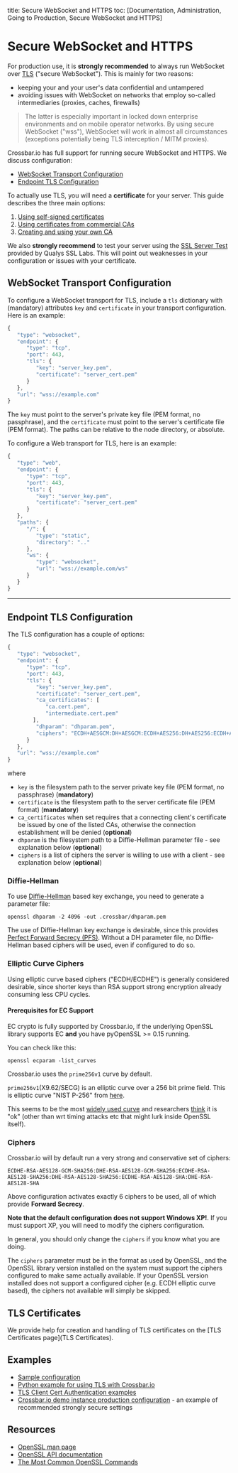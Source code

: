 title: Secure WebSocket and HTTPS
toc: [Documentation, Administration, Going to Production, Secure WebSocket and HTTPS]

# Secure WebSocket and HTTPS

For production use, it is **strongly recommended** to always run WebSocket over [TLS](https://en.wikipedia.org/wiki/Transport_Layer_Security) ("secure WebSocket"). This is mainly for two reasons:

* keeping your and your user's data confidential and untampered
* avoiding issues with WebSocket on networks that employ so-called intermediaries (proxies, caches, firewalls)

> The latter is especially important in locked down enterprise environments and on mobile operator networks. By using secure WebSocket ("wss"), WebSocket will work in almost all circumstances (exceptions potentially being TLS interception / MITM proxies).

Crossbar.io has full support for running secure WebSocket and HTTPS. We discuss configuration:

* [WebSocket Transport Configuration](#websocket-transport-configuration)
* [Endpoint TLS Configuration](#endpoint-tls-configuration)

To actually use TLS, you will need a **certificate** for your server. This guide describes the three main options:

1. [Using self-signed certificates](#using-self-signed-certificates)
2. [Using certificates from commercial CAs](#using-commercial-certificates)
3. [Creating and using your own CA](#creating-your-own-certificate-authority)

We also **strongly recommend** to test your server using the [SSL Server Test](https://www.ssllabs.com/ssltest/) provided by Qualys SSL Labs. This will point out weaknesses in your configuration or issues with your certificate.

## WebSocket Transport Configuration

To configure a WebSocket transport for TLS, include a `tls` dictionary with (mandatory) attributes `key` and `certificate` in your transport configuration. Here is an example:

```javascript
{
   "type": "websocket",
   "endpoint": {
      "type": "tcp",
      "port": 443,
      "tls": {
         "key": "server_key.pem",
         "certificate": "server_cert.pem"
      }
   },
   "url": "wss://example.com"
}
```

The `key` must point to the server's private key file (PEM format, no passphrase), and the `certificate` must point to the server's certificate file (PEM format). The paths can be relative to the node directory, or absolute.

To configure a Web transport for TLS, here is an example:

```javascript
{
   "type": "web",
   "endpoint": {
      "type": "tcp",
      "port": 443,
      "tls": {
         "key": "server_key.pem",
         "certificate": "server_cert.pem"
      }
   },
   "paths": {
      "/": {
         "type": "static",
         "directory": ".."
      },
      "ws": {
         "type": "websocket",
         "url": "wss://example.com/ws"
      }
   }
}
```

---

## Endpoint TLS Configuration

The TLS configuration has a couple of options:

```javascript
{
   "type": "websocket",
   "endpoint": {
      "type": "tcp",
      "port": 443,
      "tls": {
         "key": "server_key.pem",
         "certificate": "server_cert.pem",
         "ca_certificates": [
            "ca.cert.pem",
            "intermediate.cert.pem"
        ],
         "dhparam": "dhparam.pem",
         "ciphers": "ECDH+AESGCM:DH+AESGCM:ECDH+AES256:DH+AES256:ECDH+AES128:DH+AES:ECDH+3DES:DH+3DES:RSA+AES:RSA+3DES:!ADH:!AECDH:!MD5:!DSS"
      }
   },
   "url": "wss://example.com"
}
```
where
* `key` is the filesystem path to the server private key file (PEM format, no passphrase) (**mandatory**)
* `certificate` is the filesystem path to the server certificate file (PEM format) (**mandatory**)
* `ca_certificates` when set requires that a connecting client's certificate be issued by one of the listed CAs, otherwise the connection establishment will be denied (**optional**)
* `dhparam` is the filesystem path to a Diffie-Hellman parameter file - see explanation below (**optional**)
* `ciphers` is a list of ciphers the server is willing to use with a client - see explanation below (**optional**)

### Diffie-Hellman

To use [Diffie-Hellman](http://en.wikipedia.org/wiki/Diffie%E2%80%93Hellman_key_exchange) based key exchange, you need to generate a parameter file:

    openssl dhparam -2 4096 -out .crossbar/dhparam.pem

The use of Diffie-Hellman key exchange is desirable, since this provides [Perfect Forward Secrecy (PFS)](http://en.wikipedia.org/wiki/Forward_secrecy). Without a DH parameter file, no Diffie-Hellman based ciphers will be used, even if configured to do so.

### Elliptic Curve Ciphers

Using elliptic curve based ciphers ("ECDH/ECDHE") is generally considered desirable, since shorter keys than RSA support strong encryption already consuming less CPU cycles.

#### Prerequisites for EC Support

EC crypto is fully supported by Crossbar.io, if the underlying OpenSSL library supports EC **and** you have pyOpenSSL >= 0.15 running.

You can check like this:

    openssl ecparam -list_curves

Crossbar.io uses the `prime256v1` curve by default.

`prime256v1`(X9.62/SECG) is an elliptic curve over a 256 bit prime field. This is elliptic curve "NIST P-256" from [here](http://nvlpubs.nist.gov/nistpubs/FIPS/NIST.FIPS.186-4.pdf).

This seems to be the most [widely used curve](http://crypto.stackexchange.com/questions/11310/with-openssl-and-ecdhe-how-to-show-the-actual-curve-being-used) and researchers [think](https://twitter.com/hyperelliptic/status/394258454342148096) it is "ok" (other than wrt timing attacks etc that might lurk inside OpenSSL itself).

### Ciphers

Crossbar.io will by default run a very strong and conservative set of ciphers:

```text
ECDHE-RSA-AES128-GCM-SHA256:DHE-RSA-AES128-GCM-SHA256:ECDHE-RSA-AES128-SHA256:DHE-RSA-AES128-SHA256:ECDHE-RSA-AES128-SHA:DHE-RSA-AES128-SHA
```

Above configuration activates exactly 6 ciphers to be used, all of which provide **Forward Secrecy**.

**Note that the default configuration does not support Windows XP!**. If you must support XP, you will need to modify the ciphers configuration.

In general, you should only change the `ciphers` if you know what you are doing.

The `ciphers` parameter must be in the format as used by OpenSSL, and the OpenSSL library version installed on the system must support the ciphers configured to make same actually available. If your OpenSSL version installed does not support a configured cipher (e.g. ECDH elliptic curve based), the ciphers not available will simply be skipped.


## TLS Certificates

We provide help for creation and handling of TLS certificates on the [TLS Certificates page](TLS Certificates).


## Examples


* [Sample configuration](https://github.com/crossbario/crossbarexamples/tree/master/encryption/tls)
* [Python example for using TLS with Crossbar.io](https://github.com/crossbario/crossbarexamples/tree/master/wss/python)
* [TLS Client Cert Authentication examples](https://github.com/crossbario/crossbarexamples/tree/master/authentication/tls)
* [Crossbar.io demo instance production configuration](https://github.com/crossbario/crossbarexamples/blob/master/demos/_demo_launcher/.crossbar/config.json) - an example of recommended strongly secure settings



## Resources

 * [OpenSSL man page](http://linux.die.net/man/1/dhparam)
 * [OpenSSL API documentation](http://linux.die.net/man/3/ssl_ctx_set_tmp_dh)
 * [The Most Common OpenSSL Commands](https://www.sslshopper.com/article-most-common-openssl-commands.html)
